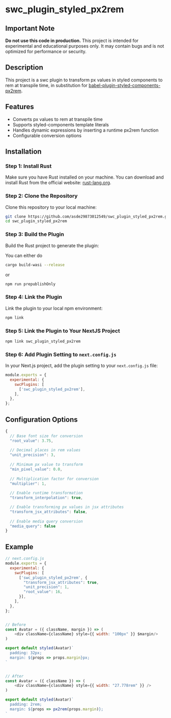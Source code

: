 # swc_plugin_styled_px2rem

## Important Note
**Do not use this code in production.** This project is intended for experimental and educational purposes only. It may contain bugs and is not optimized for performance or security.

## Description
This project is a swc plugin to transform px values in styled components to rem at transpile time, in substitution for [babel-plugin-styled-components-px2rem](https://www.npmjs.com/package/babel-plugin-styled-components-px2rem).

## Features
- Converts px values to rem at transpile time
- Supports styled-components template literals
- Handles dynamic expressions by inserting a runtime px2rem function
- Configurable conversion options

## Installation

### Step 1: Install Rust
Make sure you have Rust installed on your machine. You can download and install Rust from the official website: [rust-lang.org](https://www.rust-lang.org/tools/install).

### Step 2: Clone the Repository
Clone this repository to your local machine:

```bash
git clone https://github.com/asde29873012549/swc_plugin_styled_px2rem.git
cd swc_plugin_styled_px2rem
```

### Step 3: Build the Plugin
Build the Rust project to generate the plugin:

You can either do

```bash
cargo build-wasi --release
```

or 

```bash
npm run prepublishOnly
```

### Step 4: Link the Plugin
Link the plugin to your local npm environment:

```bash
npm link
```

### Step 5: Link the Plugin to Your NextJS Project

```bash
npm link swc_plugin_styled_px2rem
```

### Step 6: Add Plugin Setting to `next.config.js`
In your Next.js project, add the plugin setting to your `next.config.js` file:

```js
module.exports = {
  experimental: {
    swcPlugins: [
      ['swc_plugin_styled_px2rem'],
    ],
  },
};
```


## Configuration Options

```javascript
{
  // Base font size for conversion
  "root_value": 3.75,
  
  // Decimal places in rem values  
  "unit_precision": 3,
  
  // Minimum px value to transform
  "min_pixel_value": 0.0,
  
  // Multiplication factor for conversion
  "multiplier": 1,
  
  // Enable runtime transformation
  "transform_interpolation": true,

  // Enable transforming px values in jsx attributes
  "transform_jsx_attributes": false,
  
  // Enable media query conversion
  "media_query": false
}
```


## Example

```js
// next.config.js
module.exports = {
  experimental: {
    swcPlugins: [
      ['swc_plugin_styled_px2rem', {
        "transform_jsx_attributes": true,
        "unit_precision": 1,
        "root_value": 16,
      }],
    ],
  },
};


// Before
const Avatar = ({ className, margin }) => (
    <div className={className} style={{ width: "100px" }} $margin/>
)

export default styled(Avatar)`
  padding: 32px;
  margin: ${props => props.margin}px;
`


// After
const Avatar = ({ className }) => (
    <div className={className} style={{ width: "27.778rem" }} />
)

export default styled(Avatar)`
  padding: 2rem;
  margin: ${props => px2rem(props.margin)};
`
```
